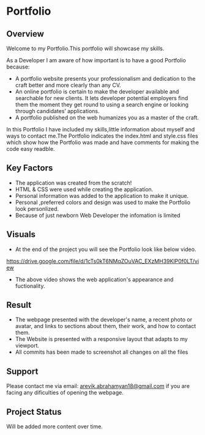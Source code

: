 # Portfolio

## Overview

Welcome to my Portfolio.This portfolio will showcase my skills.

 As a Developer I am aware of how important is to have a good Portfolio because:
 * A portfolio website presents your professionalism and dedication to the craft better and more clearly than any CV.
 * An online portfolio is certain to make the developer available and searchable for new clients. It lets developer potential employers find them the moment they get round to using a search engine or looking through candidates’ applications.
 * A portfolio published on the web humanizes you as a master of the craft.


 In this Portfolio I have included my skills,little information about myself and ways to contact me.The Portfolio indicates the index.html and style.css files which show how the Portfolio was made and have comments for making the code easy readble.
 



 ## Key Factors

 * The application was created from the scratch!
 * HTML & CSS were used while creating the application.
 * Personal information was added to the application to make it unique.
 * Personal ,preferred colors and design was used to make the Portfolio look personlized.
 * Because of just newborn Web Developer the infomation is limited
 <!-- Hoping to get many more upon finishing the Bootcamp) -->




 ## Visuals

 * At the end of the project you will see the Portfolio look like below video.

 <https://drive.google.com/file/d/1cTs0kT6NMqZOuVAC_EXzMH39KlP0f0LT/view>

 * The above video shows the web application's appearance and fuctionality.




 ## Result

 * The webpage presented with the developer's name, a recent photo or avatar, and links to sections about them, their work, and how to contact them.
 *  The Website is presented with a responsive layout that adapts to my viewport.
 * All commits has been made to screenshot all  changes on all the files


 ## Support

 Please contact me via email: arevik.abrahamyan18@gmail.com if you are facing any dificulties of opening the webpage.





 ## Project Status

 Will be added more content over time.

 <!-- Thank you for attention! -->



